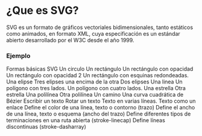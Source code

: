 # ¿Que es SVG?

SVG es un formato de gráficos vectoriales bidimensionales, tanto estáticos como animados, en formato XML, cuya especificación es un estándar abierto desarrollado por el W3C desde el año 1999.

### Ejemplo

Formas básicas SVG
Un circulo
Un rectángulo
Un rectángulo con opacidad
Un rectángulo con opacidad 2
Un rectángulo con esquinas redondeadas.
Una elipse
Tres elipses una encima de la otra
Dos elipses
Una linea
Un polígono con tres lados.
Un polígono con cuatro lados.
Una estrella
Otra estrella
Una polilínea
Otra polilínea
Un camino
Una curva cuadrática de Bézier
Escribir un texto
Rotar un texto
Texto en varias líneas.
Texto como un enlace
Define el color de una línea, texto o contorno (trazo)
Define el ancho de una línea, texto o esquema (ancho del trazo)
Define diferentes tipos de terminaciones en una ruta abierta (stroke-linecap)
Define líneas discontinuas (stroke-dasharray)
